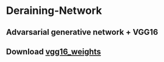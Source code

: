 # Deraining-Network
## Advarsarial generative network + VGG16

## Download [vgg16_weights](https://www.cs.toronto.edu/~frossard/post/vgg16/) 
